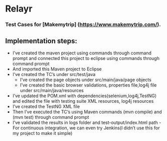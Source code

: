 # Relayr
### Test Cases for [Makemytrip] (https://www.makemytrip.com/).

## Implementation steps:

* I’ve created the maven project using commands through command prompt and connected this project to eclipse using commands through command prompt
*	And imported this Maven project to Eclipse
* I’ve created the TC’s under src/test/java 
   - I’ve created the page objects under src/main/java/page objects
   - I’ve created the basic browser validations, properties file,log4j file under src/main/java/resources
*	I’ve updated the POM.xml with dependencies(selenium,log4j,TestNG) and edited the file with testing suite XML resources, log4j resources
*	I’ve created the TestNG XML file
*	Then I’ve executed the TC’s using Maven commands (mvn compile) and (mvn test) through command prompt
*	I’ve validated the results in logs folder and test-output/index.html path
  -For continuous integration, we can even try Jenkins(I didn’t use this for my project to make it simple)

